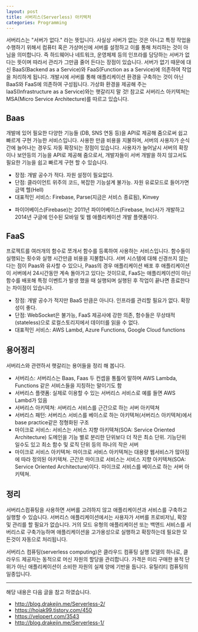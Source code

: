 ```yaml
---
layout: post
title: 서버리스(Serverless) 아키텍처
categories: Programming
---
```


서버리스는 "서버가 없다." 라는 뜻입니다. 사실상 서버가 없는 것은 아니고 특정 작업을 수행하기 위해서 컴퓨터 혹은 가상머신에 서버를 설정하고 이를 통해 처리하는 것이 아님을 의미합니다. 즉 하드웨어나 네트워크, 운영체제 등의 인프라를 담당하는 서버가 없다는 뜻이며 따라서 관리가 그만큼 줄어 든다는 장점이 있습니다. 서버가 없기 때문에 대신 BaaS(Backend as a Service)와 FaaS(Function as a Service)에 의존하여 작업을 처리하게 됩니다. 개발시에 서버를 통해 애플리케이션 환경을 구축하는 것이 아닌 BaaS와 FaaS에 의존하여 구성됩니다. 가상화 환경을 제공해 주는 IaaS(Infrastructure as a Service)와는 햇갈리지 말 것! 참고로 서버리스 아키텍쳐는 MSA(Micro Service Architecture)를 따르고 있습니다.

## Baas

개발에 있어 필요한 다양한 기능들 (DB, SNS 연동 등)을 API로 제공해 줌으로써 쉽고 빠르게 구현 가능한 서비스입니다. 사용한 만큼 비용을 지불하며, 서버의 사용자가 순식간에 늘어나는 경우도 자동 확장되는 장점이 있습니다. 사용자가 늘어날시 서버의 확장이나 보안등의 기능을 API로 제공해 줌으로서, 개발자들이 서버 개발을 하지 않고서도 필요한 기능을 쉽고 빠르게 구현 할 수 있습니다.

- 장점: 개발 공수가 적다. 자원 설정이 필요없다.
- 단점: 클라이언트 위주의 코드, 복잡한 기능설계 불가능. 자원 유료모드로 들어가면 금액 헬(Hell)
- 대표적인 서비스: Firebase, Parse(지금은 서비스 종료됨), Kinvey

* 파이어베이스(Firebase)는 2011년 파이어베이스(Firebase, Inc)사가 개발하고 2014년 구글에 인수된 모바일 및 웹 애플리케이션 개발 플랫폼이다.

## FaaS

프로젝트를 여러개의 함수로 쪼개서 함수를 등록하여 사용하는 서비스입니다. 함수들이 실행되는 횟수와 실행 시간만큼 비용을 지불합니다. 서버 시스템에 대해 신경쓰지 않는 다는 점이 Paas와 유사할 수 있으나, Paas의 경우 애플리케이션 배포 후 애플리케이션이 서버에서 24시간동안 계속 돌아가고 있다는 것이므로, FaaS는 애플리케이션이 아닌 함수를 배포해 특정 이벤트가 발생 했을 때 실행되며 실행된 후 작업이 끝나면 종료한다는 차이점이 있습니다.

- 장점: 개발 공수가 적지만 BaaS 만큼은 아니다. 인프라를 관리할 필요가 없다. 확장성이 좋다.
- 단점: WebSocket은 불가능, FaaS 제공사에 강한 의존, 함수들은 무상태적(stateless)으로 로컬스토리지에서 데이터를 읽을 수 없다.
- 대표적인 서비스: AWS Lambd, Azure Functions, Google Cloud functions

## 용어정리

서버리스와 관련하서 햇갈리는 용어들을 정리 해 봅니다.

- 서버리스: 서버리스는 Baas, Faas 두 컨셉을 통틀어 말하며 AWS Lambda, Functions 같은 서비스들을 지칭하는 말이기도 함
- 서버리스 플랫폼: 실제로 이용할 수 있는 서버리스 서비스로 예를 들면 AWS Lambd가 있음
- 서버리스 아키텍쳐: 서버리스 서비스를 근간으로 하는 서버 아키텍쳐
- 서버리스 패턴: 서버리스 서비스를 베이스로 하는 아키텍쳐(서버리스 아키텍쳐)에서 base practice같은 정형화된 구조
- 마이크로 서비스: 서비스는 서비스 지향 아키텍쳐(SOA: Service Oriented Architecture) 도메인을 기능 별로 분리한 단위보다 더 작은 최소 단위. 기능단위 일수도 있고 최소 함수 및 로직 단위 등의 하나의 작은 서버
- 마이크로 서비스 아키텍쳐: 마이크로 서비스 아키텍쳐는 대용량 웹서비스가 많아짐에 따라 정의된 아키텍쳐. 근간은 마이크로 서비스는 서비스 지향 아키텍쳐(SOA: Service Oriented Architecture)이다. 마이크로 서비스를 베이스로 하는 서버 아키텍쳐.

## 정리

서버리스컴퓨팅을 사용하면 서버를 고려하지 않고 애플리케이션과 서비스를 구축하고 실행할 수 있습니다. 서버리스 애플리케이션에서는 사용자가 서버를 프로비저닝, 확장 및 관리를 할 필요가 없습니다. 거의 모드 유형의 애플리케이션 또는 백앤드 서비스를 서버리스로 구축가능하며 애플리케이션을 고가용성으로 실행하고 확장하는데 필요한 모든것이 자동으로 처리됩니다.

서버리스 컴퓨팅(serverless computing)은 클라우드 컴퓨팅 실행 모델의 하나로, 클라우드 제공자는 동적으로 머신 자원의 할당을 관리합니다. 가격은 미리 구매한 용적 단위가 아닌 애플리케이션이 소비한 자원의 실제 양에 기반을 둡니다. 유틸리티 컴퓨팅의 일종입니다.

---

해당 내용은 다음 글을 참고 하였습니다.

- http://blog.drakejin.me/Serverless-2/
- https://hojak99.tistory.com/450
- https://velopert.com/3543
- http://blog.drakejin.me/Serverless-1/
